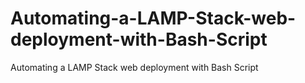 # Automating-a-LAMP-Stack-web-deployment-with-Bash-Script
Automating a LAMP Stack web deployment with Bash Script
